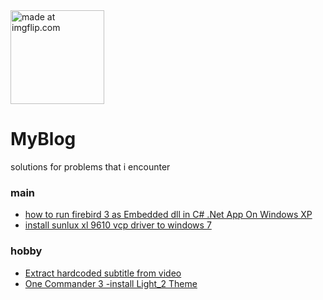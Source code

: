  <img height="150" src="https://github.com/user-attachments/assets/9870c6d4-e16d-4f23-967f-96fa3acd1242" title="made at imgflip.com"/> 
 

# MyBlog
solutions for problems that i encounter 

### main
* [how to run firebird 3 as Embedded dll in C# .Net App On Windows XP ](https://github.com/blackholeearth/MyBlog/blob/master/Firebird%203%20Embed%20App%20%20on%20WinXp.md)  
* [install sunlux xl 9610 vcp driver to windows 7 ](https://github.com/blackholeearth/MyBlog/blob/master/sunlux%20xl9610%20vcomport%20driver%2064bit%20for%20win7.md)  
 
### hobby
* [Extract hardcoded subtitle from video](https://github.com/blackholeearth/MyBlog/blob/master/Extract%20hardcoded%20subtitle%20from%20video.md)
* [One Commander 3 -install Light_2 Theme ](Light2/OneCommander3_install_Light_2_Theme.md)
